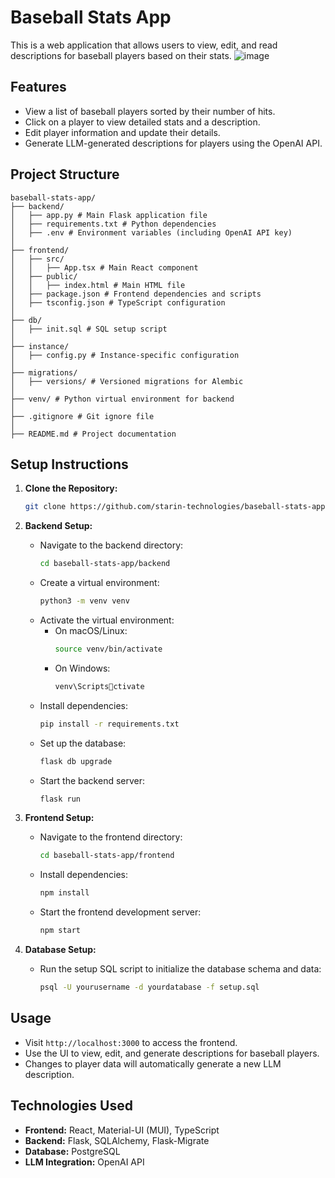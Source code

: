 # Baseball Stats App

This is a web application that allows users to view, edit, and read descriptions for baseball players based on their stats.
![image](https://github.com/user-attachments/assets/cea56d33-0664-4a6a-ab0e-6d6d142c88c8)

## Features

- View a list of baseball players sorted by their number of hits.
- Click on a player to view detailed stats and a description.
- Edit player information and update their details.
- Generate LLM-generated descriptions for players using the OpenAI API.

## Project Structure
```
baseball-stats-app/
├── backend/
│   ├── app.py # Main Flask application file
│   ├── requirements.txt # Python dependencies
│   ├── .env # Environment variables (including OpenAI API key)
│
├── frontend/
│   ├── src/
│   │   ├── App.tsx # Main React component
│   ├── public/
│   │   ├── index.html # Main HTML file
│   ├── package.json # Frontend dependencies and scripts
│   ├── tsconfig.json # TypeScript configuration
│
├── db/
│   ├── init.sql # SQL setup script
│
├── instance/
│   ├── config.py # Instance-specific configuration
│
├── migrations/
│   ├── versions/ # Versioned migrations for Alembic
│
├── venv/ # Python virtual environment for backend
│
├── .gitignore # Git ignore file
│
├── README.md # Project documentation
```

## Setup Instructions

1. **Clone the Repository:**
   ```bash
   git clone https://github.com/starin-technologies/baseball-stats-app.git
   ```

2. **Backend Setup:**
   - Navigate to the backend directory:
     ```bash
     cd baseball-stats-app/backend
     ```
   - Create a virtual environment:
     ```bash
     python3 -m venv venv
     ```
   - Activate the virtual environment:
     - On macOS/Linux:
       ```bash
       source venv/bin/activate
       ```
     - On Windows:
       ```bash
       venv\Scriptsctivate
       ```
   - Install dependencies:
     ```bash
     pip install -r requirements.txt
     ```
   - Set up the database:
     ```bash
     flask db upgrade
     ```
   - Start the backend server:
     ```bash
     flask run
     ```

3. **Frontend Setup:**
   - Navigate to the frontend directory:
     ```bash
     cd baseball-stats-app/frontend
     ```
   - Install dependencies:
     ```bash
     npm install
     ```
   - Start the frontend development server:
     ```bash
     npm start
     ```

4. **Database Setup:**
   - Run the setup SQL script to initialize the database schema and data:
     ```bash
     psql -U yourusername -d yourdatabase -f setup.sql
     ```

## Usage

- Visit `http://localhost:3000` to access the frontend.
- Use the UI to view, edit, and generate descriptions for baseball players.
- Changes to player data will automatically generate a new LLM description.

## Technologies Used

- **Frontend:** React, Material-UI (MUI), TypeScript
- **Backend:** Flask, SQLAlchemy, Flask-Migrate
- **Database:** PostgreSQL
- **LLM Integration:** OpenAI API

